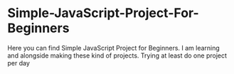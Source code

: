 # Simple-JavaScript-Project-For-Beginners
Here you can find Simple JavaScript Project for Beginners. I am learning and alongside making these kind of projects. Trying at least do one project per day
